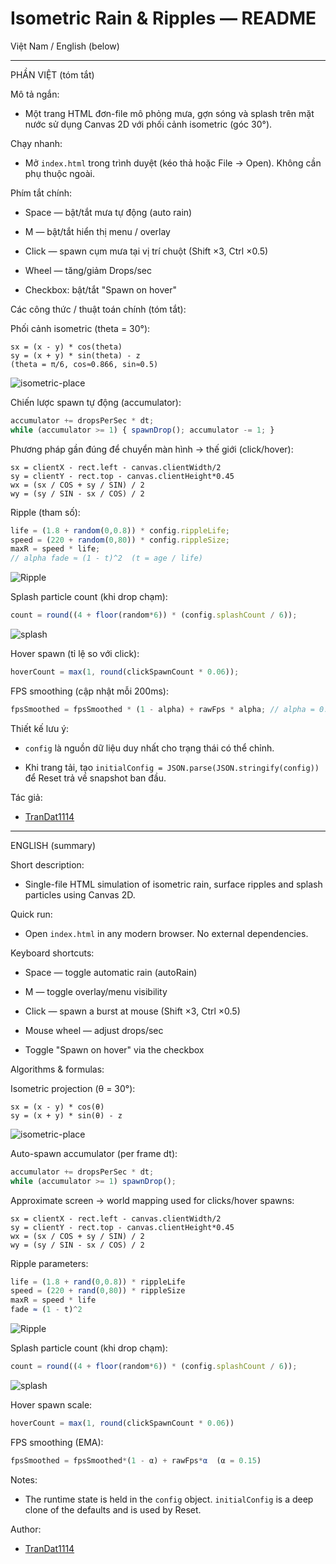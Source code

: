 # Isometric Rain & Ripples — README

Việt Nam / English (below)

---

PHẦN VIỆT (tóm tắt)

Mô tả ngắn:

- Một trang HTML đơn-file mô phỏng mưa, gợn sóng và splash trên mặt nước sử dụng Canvas 2D với phối cảnh isometric (góc 30°).

Chạy nhanh:

- Mở `index.html` trong trình duyệt (kéo thả hoặc File → Open). Không cần phụ thuộc ngoài.

Phím tắt chính:

- Space — bật/tắt mưa tự động (auto rain)

- M — bật/tắt hiển thị menu / overlay

- Click — spawn cụm mưa tại vị trí chuột (Shift ×3, Ctrl ×0.5)

- Wheel — tăng/giảm Drops/sec

- Checkbox: bật/tắt "Spawn on hover"

Các công thức / thuật toán chính (tóm tắt):

Phối cảnh isometric (theta = 30°):

```text
sx = (x - y) * cos(theta)
sy = (x + y) * sin(theta) - z
(theta = π/6, cos≈0.866, sin≈0.5)
```

![isometric-place](readme-image/isomatric-place.png)

Chiến lược spawn tự động (accumulator):

```js
accumulator += dropsPerSec * dt;
while (accumulator >= 1) { spawnDrop(); accumulator -= 1; }
```

Phương pháp gần đúng để chuyển màn hình → thế giới (click/hover):

```text
sx = clientX - rect.left - canvas.clientWidth/2
sy = clientY - rect.top - canvas.clientHeight*0.45
wx = (sx / COS + sy / SIN) / 2
wy = (sy / SIN - sx / COS) / 2
```

Ripple (tham số):

```js
life = (1.8 + random(0,0.8)) * config.rippleLife;
speed = (220 + random(0,80)) * config.rippleSize;
maxR = speed * life;
// alpha fade ≈ (1 - t)^2  (t = age / life)
```

![Ripple](readme-image/ripple.png)

Splash particle count (khi drop chạm):

```js
count = round((4 + floor(random*6)) * (config.splashCount / 6));
```

![splash](readme-image/splash.gif)

Hover spawn (tỉ lệ so với click):

```js
hoverCount = max(1, round(clickSpawnCount * 0.06));
```

FPS smoothing (cập nhật mỗi 200ms):

```js
fpsSmoothed = fpsSmoothed * (1 - alpha) + rawFps * alpha; // alpha = 0.15
```

Thiết kế lưu ý:

- `config` là nguồn dữ liệu duy nhất cho trạng thái có thể chỉnh.

- Khi trang tải, tạo `initialConfig = JSON.parse(JSON.stringify(config))` để Reset trả về snapshot ban đầu.

Tác giả:

- [TranDat1114](https://github.com/TranDat1114)

---

ENGLISH (summary)

Short description:

- Single-file HTML simulation of isometric rain, surface ripples and splash particles using Canvas 2D.

Quick run:

- Open `index.html` in any modern browser. No external dependencies.

Keyboard shortcuts:

- Space — toggle automatic rain (autoRain)

- M — toggle overlay/menu visibility

- Click — spawn a burst at mouse (Shift ×3, Ctrl ×0.5)

- Mouse wheel — adjust drops/sec

- Toggle "Spawn on hover" via the checkbox

Algorithms & formulas:

Isometric projection (θ = 30°):

```text
sx = (x - y) * cos(θ)
sy = (x + y) * sin(θ) - z
```

![isometric-place](readme-image/isomatric-place.png)

Auto-spawn accumulator (per frame dt):

```js
accumulator += dropsPerSec * dt;
while (accumulator >= 1) spawnDrop();
```

Approximate screen → world mapping used for clicks/hover spawns:

```text
sx = clientX - rect.left - canvas.clientWidth/2
sy = clientY - rect.top - canvas.clientHeight*0.45
wx = (sx / COS + sy / SIN) / 2
wy = (sy / SIN - sx / COS) / 2
```

Ripple parameters:

```js
life = (1.8 + rand(0,0.8)) * rippleLife
speed = (220 + rand(0,80)) * rippleSize
maxR = speed * life
fade ≈ (1 - t)^2
```

![Ripple](readme-image/ripple.png)

Splash particle count (khi drop chạm):

```js
count = round((4 + floor(random*6)) * (config.splashCount / 6));
```

![splash](readme-image/splash.gif)

Hover spawn scale:

```js
hoverCount = max(1, round(clickSpawnCount * 0.06))
```

FPS smoothing (EMA):

```js
fpsSmoothed = fpsSmoothed*(1 - α) + rawFps*α  (α = 0.15)
```

Notes:

- The runtime state is held in the `config` object. `initialConfig` is a deep clone of the defaults and is used by Reset.

Author:

- [TranDat1114](https://github.com/TranDat1114)
